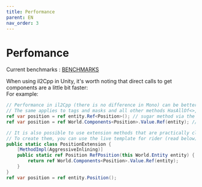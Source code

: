 ```yaml
---
title: Performance
parent: EN
nav_order: 3
---
```


# Perfomance
Current benchmarks : [BENCHMARKS](../Benchmark.md)

When using il2Cpp in Unity, it's worth noting that direct calls to get components are a little bit faster:  
For example:
```csharp
// Performance in il2Cpp (there is no difference in Mono) can be better in the second option by 10-40%
// The same applies to tags and masks and all other methods HasAllOf<>, Delete<>, etc.
ref var position = ref entity.Ref<Position>(); // sugar method via the entity
ref var position = ref World.Components<Position>.Value.Ref(entity); // direct call
```
```csharp
// It is also possible to use extension methods that are practically close in performance to the direct call
// To create them, you can use the live template for rider (read below) or codegenerate (WIP)
public static class PositionExtension {
    [MethodImpl(AggressiveInlining)]
    public static ref Position RefPosition(this World.Entity entity) {
        return ref World.Components<Position>.Value.Ref(entity);
    }
}
ref var position = ref entity.Position();
```
